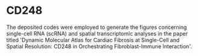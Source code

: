 # CD248
The deposited codes were employed to generate the figures concerning single-cell RNA (scRNA) and spatial transcriptomic analyses in the paper titled 'Dynamic Molecular Atlas for Cardiac Fibrosis at Single-Cell and Spatial Resolution: CD248 in Orchestrating Fibroblast-Immune Interaction'.
